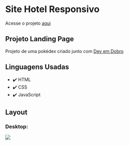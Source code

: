 # Site Hotel Responsivo

<p>Acesse o projeto <a href="https://jonathanrianelli.github.io/projeto-landing-page/">aqui</a></p>

## Projeto Landing Page

<p>Projeto de uma pokédex criado junto com <a href="https://www.youtube.com/c/DevemDobro">Dev em Dobro</a></p>


## Linguagens Usadas
- ✔️ HTML
- ✔️ CSS
- ✔️ JavaScript

## Layout 
### Desktop:
<img src="src/imagens/demo.gif">